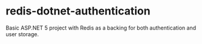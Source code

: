 # redis-dotnet-authentication
Basic ASP.NET 5 project with Redis as a backing for both authentication and user storage.
